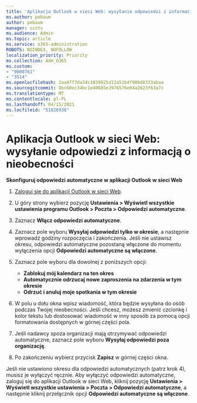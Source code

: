 ```yaml
---
title: 'Aplikacja Outlook w sieci Web: wysyłanie odpowiedzi z informacją o nieobecności'
ms.author: pebaum
author: pebaum
manager: scotv
ms.audience: Admin
ms.topic: article
ms.service: o365-administration
ROBOTS: NOINDEX, NOFOLLOW
localization_priority: Priority
ms.collection: Adm_O365
ms.custom:
- "9000761"
- "3514"
ms.openlocfilehash: 2aa47f7da34c1039925d12a51b4f906d6333abaa
ms.sourcegitcommit: 8bc60ec34bc1e40685e3976576e04a2623f63a7c
ms.translationtype: MT
ms.contentlocale: pl-PL
ms.lasthandoff: 04/15/2021
ms.locfileid: "51826938"
---
```

# <a name="outlook-on-the-web-send-out-of-office-replies"></a>Aplikacja Outlook w sieci Web: wysyłanie odpowiedzi z informacją o nieobecności

**Skonfiguruj odpowiedzi automatyczne w aplikacji Outlook w sieci Web**

1. [Zaloguj się do aplikacji Outlook w sieci Web](https://support.office.com/article/how-to-sign-in-to-outlook-on-the-web-763fab4d-0138-4814-b450-37fc286bcb79).

2. U góry strony wybierz pozycję **Ustawienia > Wyświetl wszystkie ustawienia programu Outlook > Poczta > Odpowiedzi automatyczne**.

3. Zaznacz **Włącz odpowiedzi automatyczne**.

4. Zaznacz pole wyboru **Wysyłaj odpowiedzi tylko w okresie**, a następnie wprowadź godziny rozpoczęcia i zakończenia. Jeśli nie ustawisz okresu, odpowiedzi automatyczne pozostaną włączone do momentu wyłączenia opcji **Odpowiedzi automatyczne są włączone**.

5. Zaznacz pole wyboru dla dowolnej z poniższych opcji:
    - **Zablokuj mój kalendarz na ten okres**
    - **Automatycznie odrzucaj nowe zaproszenia na zdarzenia w tym okresie**
    - **Odrzuć i anuluj moje spotkania w tym okresie**

6. W polu u dołu okna wpisz wiadomość, która będzie wysyłana do osób podczas Twojej nieobecności. Jeśli chcesz, możesz zmienić czcionkę i kolor tekstu lub dostosować wiadomość w inny sposób za pomocą opcji formatowania dostępnych w górnej części pola.

7. Jeśli nadawcy spoza organizacji mają otrzymywać odpowiedzi automatyczne, zaznacz pole wyboru **Wysyłaj odpowiedzi poza organizację**.

8. Po zakończeniu wybierz przycisk **Zapisz** w górnej części okna.

Jeśli nie ustawiono okresu dla odpowiedzi automatycznych (patrz krok 4), musisz je wyłączyć ręcznie. Aby wyłączyć odpowiedzi automatyczne, zaloguj się do aplikacji Outlook w sieci Web, kliknij pozycję **Ustawienia > Wyświetl wszystkie ustawienia > Poczta > Odpowiedzi automatyczne**, a następnie kliknij przełącznik opcji **Odpowiedzi automatyczne są włączone**.
